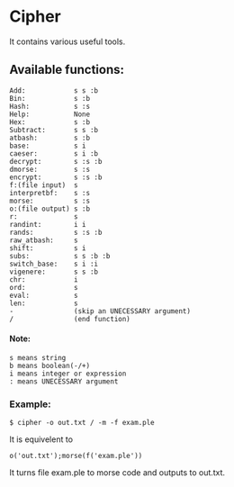 # Cipher

It contains various useful tools.

## Available functions:

	Add:			s s :b
	Bin:			s :b
	Hash:			s :s
	Help:			None
	Hex:			s :b
	Subtract:		s s :b
	atbash:			s :b
	base:			s i
	caeser:			s i :b
	decrypt:		s :s :b
	dmorse:			s :s
	encrypt:		s :s :b
	f:(file input)	s
	interpretbf:	s :s
	morse:			s :s
	o:(file output)	s :b
	r:				s
	randint:		i i
	rands:			s :s :b
	raw_atbash:		s
	shift:			s i
	subs:			s s :b :b
	switch_base:	s i :i
	vigenere:		s s :b
	chr:			i
	ord:			s
	eval:			s
	len:			s
	-				(skip an UNECESSARY argument)
	/				(end function)

#### Note:
    s means string
    b means boolean(-/+)
    i means integer or expression
    : means UNECESSARY argument    
### Example:

    $ cipher -o out.txt / -m -f exam.ple

It is equivelent to

    o('out.txt');morse(f('exam.ple'))

It turns file exam.ple to morse code and outputs to out.txt.
